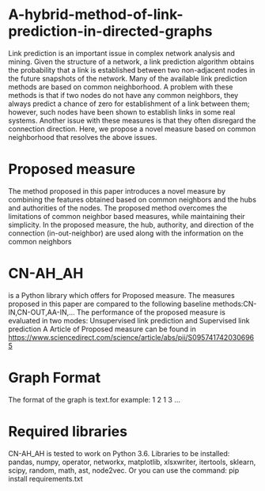 # A-hybrid-method-of-link-prediction-in-directed-graphs
Link prediction is an important issue in complex network analysis and mining. Given the structure of a network, a
link prediction algorithm obtains the probability that a link is established between two non-adjacent nodes in the
future snapshots of the network. Many of the available link prediction methods are based on common neighborhood.
A problem with these methods is that if two nodes do not have any common neighbors, they always
predict a chance of zero for establishment of a link between them; however, such nodes have been shown to
establish links in some real systems. Another issue with these measures is that they often disregard the
connection direction. Here, we propose a novel measure based on common neighborhood that resolves the above
issues.
# Proposed measure
The method proposed in this paper introduces a novel measure by
combining the features obtained based on common neighbors and the
hubs and authorities of the nodes. The proposed method overcomes the
limitations of common neighbor based measures, while maintaining
their simplicity. In the proposed measure, the hub, authority, and direction
of the connection (in-out-neighbor) are used along with the information
on the common neighbors
 # CN-AH_AH
 is a Python library which offers for Proposed measure. 
The measures proposed in this paper are compared to the following baseline methods:CN-IN,CN-OUT,AA-IN,...
The performance of the proposed measure is evaluated in two modes: Unsupervised link prediction and Supervised link prediction
A Article of  Proposed measure can be found in https://www.sciencedirect.com/science/article/abs/pii/S0957417420306965
# Graph Format
The format of the graph is text.for example:
1 2
1 3
...
# Required libraries
CN-AH_AH is tested to work on Python 3.6.
Libraries to be installed:
pandas,
numpy,
operator,
networkx,
matplotlib,
xlsxwriter,
itertools,
sklearn, 
scipy,
random,
math,
ast,
node2vec.
Or you can use the command:
pip install requirements.txt
